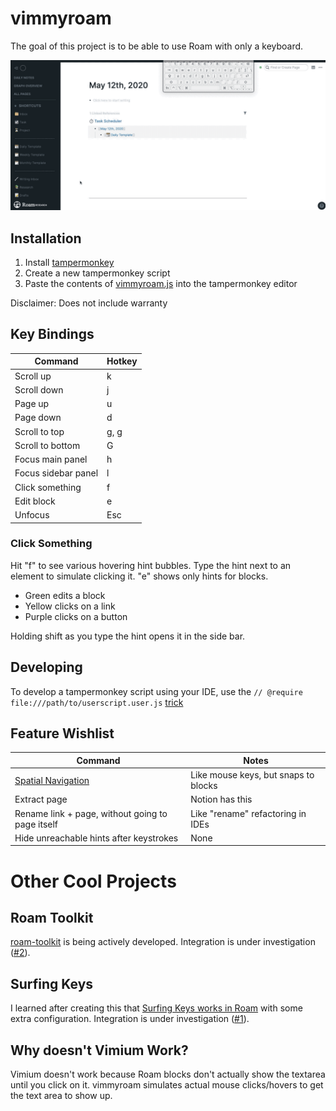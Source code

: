 # vimmyroam

The goal of this project is to be able to use Roam with only a keyboard.

![](demo.gif)

## Installation

1. Install [tampermonkey](https://www.tampermonkey.net/)
2. Create a new tampermonkey script
3. Paste the contents of [vimmyroam.js](https://raw.githubusercontent.com/tntmarket/vimmyroam/master/vimmyroam.js) into the tampermonkey editor

Disclaimer: Does not include warranty

## Key Bindings

| Command | Hotkey |
| ------------- | ------------- |
| Scroll up | k |
| Scroll down | j |
| Page up | u |
| Page down | d |
| Scroll to top | g, g |
| Scroll to bottom | G |
| Focus main panel | h |
| Focus sidebar panel | l |
| Click something | f |
| Edit block | e |
| Unfocus | Esc |

### Click Something

Hit "f" to see various hovering hint bubbles. Type the hint next to an element to simulate clicking it. "e" shows only hints for blocks.

* Green edits a block
* Yellow clicks on a link
* Purple clicks on a button

Holding shift as you type the hint opens it in the side bar.

## Developing

To develop a tampermonkey script using your IDE, use the `// @require file:///path/to/userscript.user.js` [trick](https://stackoverflow.com/questions/41212558/develop-tampermonkey-scripts-in-a-real-ide-with-automatic-deployment-to-openuser)

## Feature Wishlist

| Command | Notes |
| ------------- | ------------- |
| [Spatial Navigation](https://github.com/tntmarket/vimmyroam/issues/5) | Like mouse keys, but snaps to blocks |
| Extract page | Notion has this |
| Rename link + page, without going to page itself | Like "rename" refactoring in IDEs |
| Hide unreachable hints after keystrokes | None |
 
# Other Cool Projects

## Roam Toolkit

[roam-toolkit](https://github.com/roam-unofficial/roam-toolkit) is being actively developed. Integration is under investigation ([#2](https://github.com/tntmarket/vimmyroam/issues/2)).

## Surfing Keys

I learned after creating this that [Surfing Keys works in Roam](https://www.youtube.com/watch?time_continue=2&v=ezNK8zXe0UE) with some extra configuration. Integration is under investigation ([#1](https://github.com/tntmarket/vimmyroam/issues/1)).

## Why doesn't Vimium Work?

Vimium doesn't work because Roam blocks don't actually show the textarea until you click on it. vimmyroam simulates actual mouse clicks/hovers to get the text area to show up.
